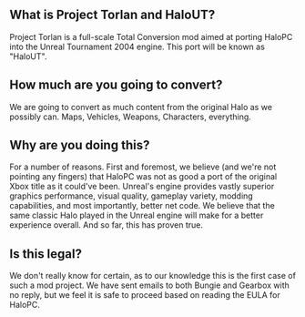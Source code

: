 ## What is Project Torlan and HaloUT?

Project Torlan is a full-scale Total Conversion mod aimed at porting HaloPC into the Unreal Tournament 2004 engine. This port will be known
as "HaloUT".

## How much are you going to convert?

We are going to convert as much content from the original Halo as we possibly can. Maps, Vehicles, Weapons, Characters, everything.

## Why are you doing this?

For a number of reasons. First and foremost, we believe (and we're not pointing any fingers) that HaloPC was not as good a port of the
original Xbox title as it could've been. Unreal's engine provides vastly superior graphics performance, visual quality, gameplay variety,
modding capabilities, and most importantly, better net code. We believe that the same classic Halo played in the Unreal engine will make for
a better experience overall. And so far, this has proven true.

## Is this legal?

We don't really know for certain, as to our knowledge this is the first case of such a mod project. We have sent emails to both Bungie and
Gearbox with no reply, but we feel it is safe to proceed based on reading the EULA for HaloPC.
